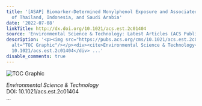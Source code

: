 ```yaml
---
title: '[ASAP] Biomarker-Determined Nonylphenol Exposure and Associated Risks in Children
  of Thailand, Indonesia, and Saudi Arabia'
date: '2022-07-08'
linkTitle: http://dx.doi.org/10.1021/acs.est.2c01404
source: 'Environmental Science & Technology: Latest Articles (ACS Publications)'
description: '<p><img src="https://pubs.acs.org/cms/10.1021/acs.est.2c01404/asset/images/medium/es2c01404_0006.gif"
  alt="TOC Graphic"/></p><div><cite>Environmental Science & Technology</cite></div><div>DOI:
  10.1021/acs.est.2c01404</div> ...'
disable_comments: true
---
```

<p><img src="https://pubs.acs.org/cms/10.1021/acs.est.2c01404/asset/images/medium/es2c01404_0006.gif" alt="TOC Graphic"/></p><div><cite>Environmental Science & Technology</cite></div><div>DOI: 10.1021/acs.est.2c01404</div> ...